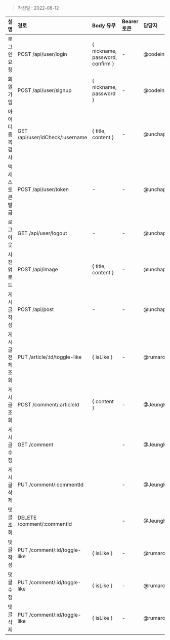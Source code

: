 > 작성일 : 2022-08-12

| 설명              | 경로                          | Body 유무 |  Bearer 토큰 | 담당자 |
| :---------------  | :---------------------------- | :-------- | :---------- | :---- |
| 로그인 요청       | POST /api/user/login               | { nickname, password, confirm } | - | @codeing999 |
| 회원가입          | POST /api/user/signup              | { nickname, password }  | - | @codeing999 |
| 아이디 중복 검사  | GET /api/user/idCheck/:username   | { title, content } | - | @unchaptered |
| 액세스 토큰 발급  | POST /api/user/token                  | - | - | @unchaptered |
| 로그아웃          | GET /api/user/logout              | - | - | @unchaptered |
| 사진 업로드       | POST /api/image              | { title, content } | - | @unchaptered |
| 게시글 작성       | POST /api/post           | - | - | @unchaptered |
| 게시글 전체 조회  | PUT /article/:id/toggle-like  | { isLike } | - | @rumaro122  |
| 게시글 조회       | POST /comment/:articleId                | { content }| -  | @JeungHoSub |
| 게시글 수정       | GET /comment                  | | - | @JeungHoSub |
| 게시글 삭제       | PUT /comment/:commentId              | | - | @JeungHoSub |
| 댓글 조회         | DELETE /comment/:commentId           | | - | @JeungHoSub |
| 댓글 작성         | PUT /comment/:id/toggle-like  | { isLike } | - | @rumaro122  |
| 댓글 수정         | PUT /comment/:id/toggle-like  | { isLike } | - | @rumaro122  |
| 댓글 삭제         | PUT /comment/:id/toggle-like  | { isLike } | - | @rumaro122  |
